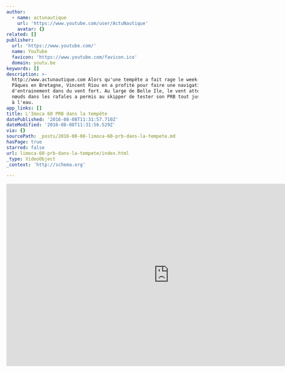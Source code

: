 ```yaml
---
author:
  - name: actunautique
    url: 'https://www.youtube.com/user/ActuNautique'
    avatar: {}
related: []
publisher:
  url: 'https://www.youtube.com/'
  name: YouTube
  favicon: 'https://www.youtube.com/favicon.ico'
  domain: youtu.be
keywords: []
description: >-
  http://www.actunautique.com Alors qu'une tempête a fait rage le week-end de
  Pâques en Bretagne, Vincent Riou en a profité pour faire une navigation
  d'entrainement dans du vent fort. Au large de Belle Ile, le vent atteignant 35
  nœuds dans les rafales a permis au skipper de tester son PRB tout juste remis
  à l'eau.
app_links: []
title: L'Imoca 60 PRB dans la tempête
datePublished: '2016-08-08T11:31:57.710Z'
dateModified: '2016-08-08T11:31:56.529Z'
via: {}
sourcePath: _posts/2016-08-08-limoca-60-prb-dans-la-tempete.md
hasPage: true
starred: false
url: limoca-60-prb-dans-la-tempete/index.html
_type: VideoObject
_context: 'http://schema.org'

---
```

<iframe src="https://cdn.embedly.com/widgets/media.html?src=https%3A%2F%2Fwww.youtube.com%2Fembed%2FaPFgycnGRrY%3Ffeature%3Doembed&amp;url=http%3A%2F%2Fwww.youtube.com%2Fwatch%3Fv%3DaPFgycnGRrY&amp;image=https%3A%2F%2Fi.ytimg.com%2Fvi%2FaPFgycnGRrY%2Fhqdefault.jpg&amp;key=b7d04c9b404c499eba89ee7072e1c4f7&amp;type=text%2Fhtml&amp;schema=youtube" width="854" height="480" scrolling="no" frameborder="0" allowfullscreen="" style=""></iframe>